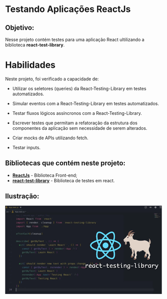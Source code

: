 # Testando Aplicações ReactJs  
  
## Objetivo: 
Nesse projeto contém testes para uma aplicação React ultilizando a biblioteca **react-test-library**.


# Habilidades

Neste projeto, foi verificado a capacidade de:

* Utilizar os seletores (queries) da React-Testing-Library em testes automatizados.

* Simular eventos com a React-Testing-Library em testes automatizados.

* Testar fluxos lógicos assíncronos com a React-Testing-Library.

* Escrever testes que permitam a refatoração da estrutura dos componentes da aplicação sem necessidade de serem alterados.

* Criar mocks de APIs utilizando fetch.

* Testar inputs.

## Bibliotecas que contém neste projeto:
* **[ReactJs](https://pt-br.reactjs.org/)** - Biblioteca Front-end;
* **[react-test-library](https://testing-library.com/docs/react-testing-library/intro/)** - Biblioteca de testes em react.
​  
## Ilustração:

![](./src/assets/ilustrator.png)

